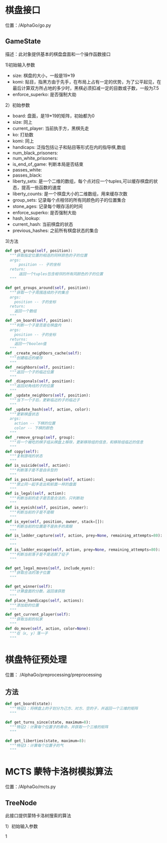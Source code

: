 # 棋盘接口
位置：/AlphaGo/go.py

## **GameState**

描述：此对象提供基本的棋盘盘面和一个操作函数接口

1)初始输入参数
* size: 棋盘的大小，一般是19*19
* komi: 贴目，指黑方由于先手，在布局上占有一定的优势，为了公平起见，在最后计算双方所占地的多少时，黑棋必须扣减一定的目数或子数，一般为7.5
* enforce_superko: 是否强制大劫

2）初始参数
* board: 盘面，是19*19的矩阵，初始都为0
* size: 同上
* current_player: 当前执手方，黑棋先走
* ko: 打劫数
* komi: 同上
* handicaps: 泛指包括让子和贴目等形式在内的指导棋,数组
* num_black_prisoners:
* num_white_prisoners:
* is_end_of_game: 判断本局是否结束
* passes_white:
* passes_black:
* liberty_sets: 是一个二维的数组，每个点对应一个tuples,可以缓存棋盘的状态，提高一些函数的速度
* liberty_counts: 是一个棋盘大小的二维数组，用来缓存次数
* group_sets: 记录每个点相邻的所有同颜色的子的位置集合
* stone_ages: 记录每个眼存活的时间
* enforce_superko: 是否强制大劫
* hash_lookup:
* current_hash: 当前棋盘的状态
* previous_hashes: 之前所有棋盘状态的集合

3)方法
``` python
def get_group(self, position):
  """获取指定位置的相连的同样颜色的子的位置
  args:
      position -- 子的坐标
  return:
      返回一个tuples包含相邻的所有同颜色的子的位置
  """

def get_groups_around(self, position):
  """获取一个子周围连续的子的集合
  args:
    position -- 子的坐标
  return:
    返回一个数组
  """
def _on_board(self, position):
  """判断一个子是否是在棋盘内
  args:
    position -- 子的坐标
  returns:
    返回一个boolen值
  """
def _create_neighbors_cache(self):
  """创建临近的缓存
  """
def _neighbors(self, position):
  """返回一个子的临近位置
  """
def _diagonals(self, position):
  """返回对角线的子的位置
  """
def _update_neighbors(self, position):
  """当下一个子后，更新临近的子的临近子
  """
def _update_hash(self, action, color):
  """更新棋盘状态
  args:
    action -- 下棋的位置
    color -- 下棋的颜色
  """
def _remove_group(self, group):
  """将一个被吃的棋子组从棋盘上移除，更新移除组的信息，和移除组临近的信息
  """
def copy(self):
  """复制游戏的状态
  """
def is_suicide(self, action):
  """判断落子是不是自杀型的
  """
def is_positional_superko(self, action):
  """禁止同一起手走出和前面一样的盘面
  """
def is_legal(self, action):
  """判断当前的走子是否是合法的，只判断劫
  """
def is_eyeish(self, position, owner):
  """判断当前的子是不是眼
  """
def is_eye(self, position, owner, stack=[]):
  """判断当前的位置是不是执手的真眼
  """
def is_ladder_capture(self, action, prey=None, remaining_attempts=80):
  """
  """
def is_ladder_escape(self, action, prey=None, remaining_attempts=80):
  """判断当前落子是不是逃脱了征子
  """

def get_legal_moves(self, include_eyes):
  """获取合法的落子位置
  """

def get_winner(self):
  """计算盘面的分数，返回谁获胜
  """
def place_handicaps(self, actions):
  """添加劫的位置
  """
def get_current_player(self):
  """获取当前的玩家
  """
def do_move(self, action, color=None):
  """在（x, y）落一子
  """
```

# 棋盘特征预处理
位置： /AlphaGo/preprocessing/preprocessing

## 方法
```python
def get_board(state):
  """特征1：将棋盘上的子划分为己方、对方、空的子，并返回一个三维的矩阵
  """

def get_turns_since(state, maximum=8):
  """特征2：计算每个位置子的寿命，并获取一个三维的矩阵
  """

def get_liberties(state, maximum=8):
  """特征3：计算每个位置子的气
  """
```


# MCTS 蒙特卡洛树模拟算法
位置：/AlphaGo/mcts.py

## **TreeNode**
此接口提供蒙特卡洛树搜索的算法

1）初始输入参数



































1
